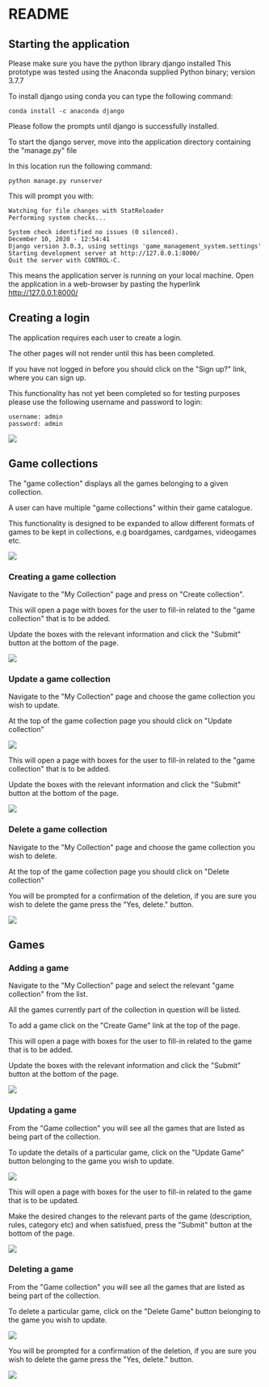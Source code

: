 # README

## Starting the application

Please make sure you have the python library django installed
This prototype was tested using the Anaconda supplied Python binary; version 3.7.7

To install django using conda you can type the following command:

```
conda install -c anaconda django
```

Please follow the prompts until django is successfully installed.

To start the django server, move into the application directory containing the "manage.py" file

In this location run the following command:

```
python manage.py runserver
```

This will prompt you with:

```
Watching for file changes with StatReloader
Performing system checks...

System check identified no issues (0 silenced).
December 10, 2020 - 12:54:41
Django version 3.0.3, using settings 'game_management_system.settings'
Starting development server at http://127.0.0.1:8000/
Quit the server with CONTROL-C.
```

This means the application server is running on your local machine.
Open the application in a web-browser by pasting the hyperlink http://127.0.0.1:8000/

## Creating a login

The application requires each user to create a login. 

The other pages will not render until this has been completed.

If you have not logged in before you should click on the "Sign up?" link, where you can sign up.

This functionality has not yet been completed so for testing purposes please use the following username and password
to login:

```
username: admin
password: admin
```

![](./images/9.png)

## Game collections

The "game collection" displays all the games belonging to a given collection.

A user can have multiple "game collections" within their game catalogue.

This functionality is designed to be expanded to allow different formats of games to be kept in collections, e.g boardgames, cardgames, videogames etc.

![](./images/1.png)

### Creating a game collection

Navigate to the "My Collection" page and press on "Create collection".

This will open a page with boxes for the user to fill-in related to the "game collection" that is to be added.

Update the boxes with the relevant information and click the "Submit" button at the bottom of the page.

![](./images/2.png)

### Update a game collection

Navigate to the "My Collection" page and choose the game collection you wish to update.

At the top of the game collection page you should click on "Update collection"

![](./images/3.png)

This will open a page with boxes for the user to fill-in related to the "game collection" that is to be added.

Update the boxes with the relevant information and click the "Submit" button at the bottom of the page.

![](./images/4.png)

### Delete a game collection

Navigate to the "My Collection" page and choose the game collection you wish to delete.

At the top of the game collection page you should click on "Delete collection"

You will be prompted for a confirmation of the deletion, if you are sure you wish to delete the game press the "Yes, delete." button.

![](./images/5.png)

## Games

### Adding a game

Navigate to the "My Collection" page and select the relevant "game collection" from the list.

All the games currently part of the collection in question will be listed.

To add a game click on the "Create Game" link at the top of the page.

This will open a page with boxes for the user to fill-in related to the game that is to be added.

Update the boxes with the relevant information and click the "Submit" button at the bottom of the page.

![](./images/6.png)

### Updating a game 

From the "Game collection" you will see all the games that are listed as being part of the collection.

To update the details of a particular game, click on the "Update Game" button  belonging to the game you wish to update.

![](./images/7.png)

This will open a page with boxes for the user to fill-in related to the game that is to be updated.

Make the desired changes to the relevant parts of the game (description, rules, category etc) and when satisfued, press the "Submit" button at the bottom of the page.

![](./images/6.png)

### Deleting a game

From the "Game collection" you will see all the games that are listed as being part of the collection.

To delete a particular game, click on the "Delete Game" button belonging to the game you wish to update.

![](./images/7.png)

You will be prompted for a confirmation of the deletion, if you are sure you wish to delete the game press the "Yes, delete." button.

![](./images/8.png)
